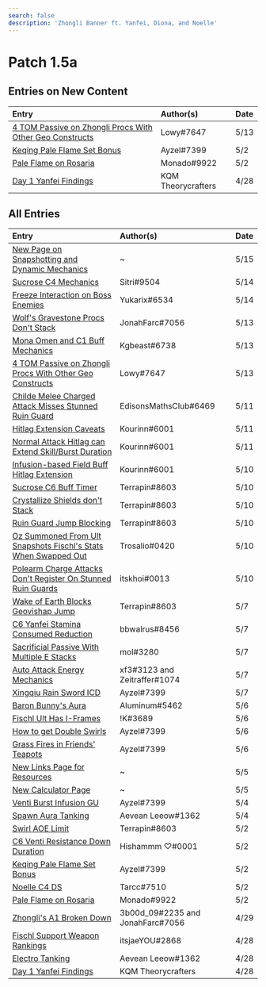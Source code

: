 ```yaml
---
search: false
description: 'Zhongli Banner ft. Yanfei, Diona, and Noelle'
---
```


# Patch 1.5a

## Entries on New Content

| Entry | Author\(s\) | Date |
| :--- | :--- | :--- |
| [4 TOM Passive on Zhongli Procs With Other Geo Constructs](../../evidence/characters/geo/zhongli.md#4-tom-passive-on-zhongli-procs-with-other-geo-constructs) | Lowy\#7647 | 5/13 |
| [Keqing Pale Flame Set Bonus](../../evidence/characters/electro/keqing.md#keqing-pale-flame-set-bonus) | Ayzel\#7399 | 5/2 |
| [Pale Flame on Rosaria](../../evidence/characters/cryo/rosaria.md#pale-flame-on-rosaria) | Monado\#9922 | 5/2 |
| [Day 1 Yanfei Findings](../../evidence/characters/pyro/yanfei.md#day-1-yanfei-findings) | KQM Theorycrafters | 4/28 |

## All Entries

| Entry | Author\(s\) | Date |
| :--- | :--- | :--- |
| [New Page on Snapshotting and Dynamic Mechanics](../../mechanics/gameplay-mechanics/snapshot-and-dynamic.md) | ~ | 5/15 |
| [Sucrose C4 Mechanics](../../evidence/characters/anemo/sucrose.md#sucrose-c4-mechanics) | Sitri\#9504 | 5/14 |
| [Freeze Interaction on Boss Enemies](../../evidence/mechanics/enemies/enemy-interactions.md#freeze-interaction-on-boss-enemies) | Yukarix\#6534 | 5/14 |
| [Wolf's Gravestone Procs Don't Stack](../../evidence/mechanics/equipment/weapons.md#wolfs-gravestone-procs-dont-stack) | JonahFarc\#7056 | 5/13 |
| [Mona Omen and C1 Buff Mechanics](../../evidence/characters/hydro/mona.md#mona-omen-and-c1-buff-mechanics) | Kgbeast\#6738 | 5/13 |
| [4 TOM Passive on Zhongli Procs With Other Geo Constructs](../../evidence/characters/geo/zhongli.md#4-tom-passive-on-zhongli-procs-with-other-geo-constructs) | Lowy\#7647 | 5/13 |
| [Childe Melee Charged Attack Misses Stunned Ruin Guard](../../evidence/characters/hydro/tartaglia.md#childe-melee-charged-attack-misses-stunned-ruin-guard) | EdisonsMathsClub\#6469 | 5/11 |
| [Hitlag Extension Caveats](../../evidence/mechanics/gameplay-mechanics/hitlag-extension.md#hitlag-extension-caveats) | Kourinn\#6001 | 5/11 |
| [Normal Attack Hitlag can Extend Skill/Burst Duration](../../evidence/mechanics/gameplay-mechanics/hitlag-extension.md#normal-attack-hitlag-can-extend-skill-burst-duration) | Kourinn\#6001 | 5/11 |
| [Infusion-based Field Buff Hitlag Extension](../../evidence/mechanics/gameplay-mechanics/field-buffs.md#infusion-based-field-buff-hitlag-extension) | Kourinn\#6001 | 5/10 |
| [Sucrose C6 Buff Timer](../../evidence/characters/anemo/sucrose.md#sucrose-c6-buff-timer) | Terrapin\#8603 | 5/10 |
| [Crystallize Shields don't Stack](../../evidence/mechanics/combat/elemental-reactions/transformative-reactions.md#crystallize-shields-dont-stack) | Terrapin\#8603 | 5/10 |
| [Ruin Guard Jump Blocking](../../evidence/mechanics/enemies/enemy-interactions.md#ruin-guard-jump-blocking) | Terrapin\#8603 | 5/10 |
| [Oz Summoned From Ult Snapshots Fischl's Stats When Swapped Out](../../evidence/characters/electro/fischl.md#oz-summoned-from-ult-snapshots-fischls-stats-when-swapped-out) | Trosalio\#0420 | 5/10 |
| [Polearm Charge Attacks Don't Register On Stunned Ruin Guards](../../evidence/mechanics/enemies/enemy-interactions.md#polearm-charge-attacks-dont-register-on-stunned-ruin-guards) | itskhoi\#0013 | 5/10 |
| [Wake of Earth Blocks Geovishap Jump](../../evidence/characters/geo/traveler-geo.md#wake-of-earth-blocks-geovishap-jump) | Terrapin\#8603 | 5/7 |
| [C6 Yanfei Stamina Consumed Reduction](../../evidence/characters/pyro/yanfei.md#c6-yanfei-stamina-consumed-reduction) | bbwalrus\#8456 | 5/7 |
| [Sacrificial Passive With Multiple E Stacks](../../evidence/mechanics/equipment/weapons.md#sacrificial-passive-with-multiple-e-stacks) | mol\#3280 | 5/7 |
| [Auto Attack Energy Mechanics](../../evidence/mechanics/gameplay-mechanics/attributes/energy.md#auto-attack-energy-mechanics) | xf3\#3123 and Zeitraffer\#1074 | 5/7 |
| [Xingqiu Rain Sword ICD](../../evidence/characters/hydro/xingqiu.md#xingqiu-rain-sword-icd) | Ayzel\#7399 | 5/7 |
| [Baron Bunny's Aura](../../evidence/characters/pyro/amber.md#baron-bunnys-aura) | Aluminum\#5462 | 5/6 |
| [Fischl Ult Has I-Frames](../../evidence/characters/electro/fischl.md#fischl-ult-has-i-frames) | !K\#3689 | 5/6 |
| [How to get Double Swirls](../../evidence/mechanics/combat/elemental-reactions/transformative-reactions.md#how-to-get-double-swirls) | Ayzel\#7399 | 5/6 |
| [Grass Fires in Friends' Teapots](../../fluff/miscellaneous-entries.md#grass-fires-in-friends-teapots) | Ayzel\#7399 | 5/6 |
| [New Links Page for Resources](../../resources/links.md) | ~ | 5/5 |
| [New Calculator Page](../../resources/calculators.md) | ~ | 5/5 |
| [Venti Burst Infusion GU](../../evidence/characters/anemo/venti.md#venti-burst-infusion-elemental-gauge-units) | Ayzel\#7399 | 5/4 |
| [Spawn Aura Tanking](../../fluff/miscellaneous-entries.md#spawn-aura-tanking) | Aevean Leeow\#1362 | 5/4 |
| [Swirl AOE Limit](../../evidence/mechanics/combat/elemental-reactions/transformative-reactions.md#swirl-aoe-limit) | Terrapin\#8603 | 5/2 |
| [C6 Venti Resistance Down Duration](../../evidence/characters/anemo/venti.md#c6-venti-resistance-down-duration) | Hishammm ♡\#0001 | 5/2 |
| [Keqing Pale Flame Set Bonus](../../evidence/characters/electro/keqing.md#keqing-pale-flame-set-bonus) | Ayzel\#7399 | 5/2 |
| [Noelle C4 DS](../../evidence/characters/geo/noelle.md#noelle-c4-ds) | Tarcc\#7510 | 5/2 |
| [Pale Flame on Rosaria](../../evidence/characters/cryo/rosaria.md#pale-flame-on-rosaria) | Monado\#9922 | 5/2 |
| [Zhongli's A1 Broken Down](../../evidence/characters/geo/zhongli.md#zhonglis-ascension-1-broken-down) | 3b00d\_09\#2235 and JonahFarc\#7056 | 4/29 |
| [Fischl Support Weapon Rankings](../../evidence/characters/electro/fischl.md#fischl-support-weapon-rankings) | itsjaeYOU\#2868 | 4/28 |
| [Electro Tanking](../../fluff/miscellaneous-entries.md#electro-tanking) | Aevean Leeow\#1362 | 4/28 |
| [Day 1 Yanfei Findings](../../evidence/characters/pyro/yanfei.md#day-1-yanfei-findings) | KQM Theorycrafters | 4/28 |

